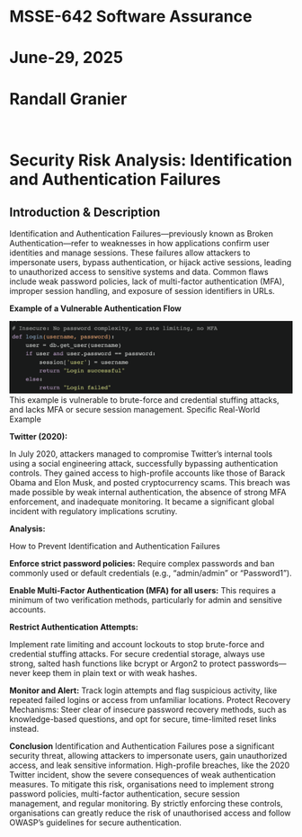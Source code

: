 # MSSE-642 Software Assurance


# June-29, 2025


# Randall Granier
 
 # Security Risk Analysis: Identification and Authentication Failures



## Introduction & Description


Identification and Authentication Failures—previously known as Broken Authentication—refer to weaknesses in how applications confirm user identities and manage sessions. These failures allow attackers to impersonate users, bypass authentication, or hijack active sessions, leading to unauthorized access to sensitive systems and data. Common flaws include weak password policies, lack of multi-factor authentication (MFA), improper session handling, and exposure of session identifiers in URLs.


**Example of a Vulnerable Authentication Flow** 

![My Photo](images/auth.png)
This example is vulnerable to brute-force and credential stuffing attacks, and lacks MFA or secure session management.
Specific Real-World Example


**Twitter (2020):**


In July 2020, attackers managed to compromise Twitter’s internal tools using a social engineering attack, successfully bypassing authentication controls. They gained access to high-profile accounts like those of Barack Obama and Elon Musk, and posted cryptocurrency scams. This breach was made possible by weak internal authentication, the absence of strong MFA enforcement, and inadequate monitoring. It became a significant global incident with regulatory implications scrutiny.


**Analysis:**

How to Prevent Identification and Authentication Failures


**Enforce strict password policies:** Require complex passwords and ban commonly used or default credentials (e.g., “admin/admin” or “Password1”).


**Enable Multi-Factor Authentication (MFA) for all users:** This requires a minimum of two verification methods, particularly for admin and sensitive accounts.


**Restrict Authentication Attempts:** 

Implement rate limiting and account lockouts to stop brute-force and credential stuffing attacks.
For secure credential storage, always use strong, salted hash functions like bcrypt or Argon2 to protect passwords—never keep them in plain text or with weak hashes.


**Monitor and Alert:** Track login attempts and flag suspicious activity, like repeated failed logins or access from unfamiliar locations.
Protect Recovery Mechanisms: Steer clear of insecure password recovery methods, such as knowledge-based questions, and opt for secure, time-limited reset links instead.


**Conclusion**
Identification and Authentication Failures pose a significant security threat, allowing attackers to impersonate users, gain unauthorized access, and leak sensitive information. High-profile breaches, like the 2020 Twitter incident, show the severe consequences of weak authentication measures. To mitigate this risk, organisations need to implement strong password policies, multi-factor authentication, secure session management, and regular monitoring. By strictly enforcing these controls, organisations can greatly reduce the risk of unauthorised access and follow OWASP’s guidelines for secure authentication.
